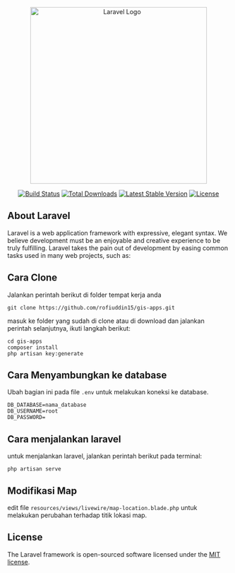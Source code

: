 <p align="center"><a href="https://laravel.com" target="_blank"><img src="https://raw.githubusercontent.com/laravel/art/master/logo-lockup/5%20SVG/2%20CMYK/1%20Full%20Color/laravel-logolockup-cmyk-red.svg" width="400" alt="Laravel Logo"></a></p>

<p align="center">
<a href="https://travis-ci.org/laravel/framework"><img src="https://travis-ci.org/laravel/framework.svg" alt="Build Status"></a>
<a href="https://packagist.org/packages/laravel/framework"><img src="https://img.shields.io/packagist/dt/laravel/framework" alt="Total Downloads"></a>
<a href="https://packagist.org/packages/laravel/framework"><img src="https://img.shields.io/packagist/v/laravel/framework" alt="Latest Stable Version"></a>
<a href="https://packagist.org/packages/laravel/framework"><img src="https://img.shields.io/packagist/l/laravel/framework" alt="License"></a>
</p>

## About Laravel

Laravel is a web application framework with expressive, elegant syntax. We believe development must be an enjoyable and creative experience to be truly fulfilling. Laravel takes the pain out of development by easing common tasks used in many web projects, such as:

## Cara Clone

Jalankan perintah berikut di folder tempat kerja anda

```
git clone https://github.com/rofiuddin15/gis-apps.git
```

masuk ke folder yang sudah di clone atau di download dan jalankan perintah selanjutnya, ikuti langkah berikut:

```
cd gis-apps
composer install
php artisan key:generate
```

## Cara Menyambungkan ke database

Ubah bagian ini pada file ```.env``` untuk melakukan koneksi ke database.

```
DB_DATABASE=nama_database
DB_USERNAME=root
DB_PASSWORD=
```
## Cara menjalankan laravel
untuk menjalankan laravel, jalankan perintah berikut pada terminal:
```
php artisan serve
```
## Modifikasi Map
edit file ```resources/views/livewire/map-location.blade.php``` untuk melakukan perubahan terhadap titik lokasi map.

## License

The Laravel framework is open-sourced software licensed under the [MIT license](https://opensource.org/licenses/MIT).
